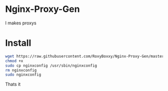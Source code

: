 # Nginx-Proxy-Gen
I makes proxys
# Install
```bash
wget https://raw.githubusercontent.com/RoxyBoxxy/Nginx-Proxy-Gen/master/nginxconfig
chmod +x
sudo cp nginxconfig /usr/sbin/nginxconfig
rm nginxconfig 
sudo nginxconfig
```
Thats it
